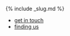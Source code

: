 {% include _slug.md %}

<nav>
    <ul class="submenu">
        <li><a href="#get-in-touch">get in touch</a></li>
        <li><a href="#finding-us">finding us</a></li>
    </ul>
</nav>